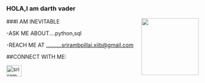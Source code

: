### HOLA,I am darth vader

<img align='right' src='https://github.com/Rishit-dagli/Rishit-dagli/blob/master/images/octocat-anime.gif' width='150"'>

###I AM INEVITABLE


-ASK ME ABOUT....python,sql

-REACH ME AT ..........srirambpillai.xiib@gmail.com

##CONNECT WITH ME:

<a href="https://instagram.com/sriram.b.pillai" target="blank"><img align ="center" src="https://raw,githubusercontent.com/rahuldkjain/github-profile-readme-generator/master/src/images/icons/Social/instagranm.svg" alt="sriram.b.pillai" height="30" width="40" /></a>
